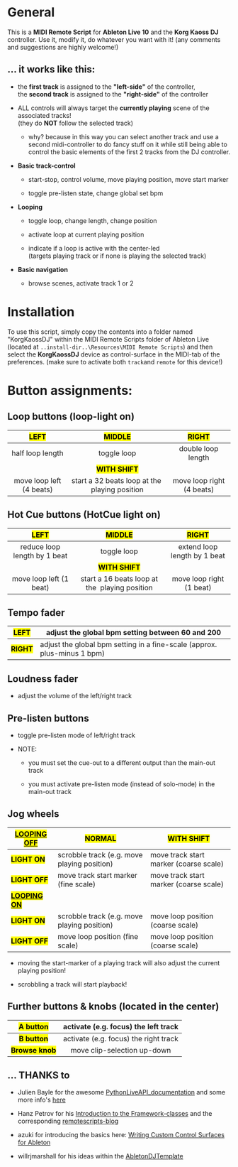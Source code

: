 # General

This is a **MIDI Remote Script** for **Ableton Live 10** and the **Korg Kaoss DJ** controller.
Use it, modify it, do whatever you want with it!  (any comments and suggestions are highly welcome!)

## ... it works like this:

- the **first track** is assigned to the **"left-side"** of the controller,  
  the **second track** is assigned to the **"right-side"** of the controller

- ALL controls will always target the **currently playing** scene of the associated tracks!  
  (they do **NOT** follow the selected track)
  
  - why? because in this way you can select another track and use a second midi-controller to do fancy stuff on it while still being able to control the basic elements of the first 2 tracks from the DJ controller.

- **Basic track-control**
  
  - start-stop, control volume, move playing position, move start marker
  
  - toggle pre-listen state, change global set bpm

- **Looping**
  
  - toggle loop, change length, change position
  
  - activate loop at current playing position
  
  - indicate if a loop is active with the center-led  
    (targets playing track or if none is playing the selected track)

- **Basic navigation**
  
  - browse scenes, activate track 1 or 2

# Installation

To use this script, simply copy the contents into a folder named "KorgKaossDJ" within the MIDI Remote Scripts folder of Ableton Live  (located at `..install-dir..\Resources\MIDI Remote Scripts`) and then select the **KorgKaossDJ** device as control-surface in the MIDI-tab of the preferences. (make sure to activate both `track`and `remote` for this device!)

# Button assignments:

## Loop buttons (loop-light on)

| <mark>LEFT</mark>        | <mark>MIDDLE</mark>                            | <mark>RIGHT</mark>        |
|:------------------------:|:----------------------------------------------:|:-------------------------:|
| half loop length         | toggle loop                                    | double loop length        |
|                          | <mark>**WITH SHIFT**</mark>                    |                           |
| move loop left (4 beats) | start a 32 beats loop at the  playing position | move loop right (4 beats) |

## Hot Cue buttons (HotCue light on)

| <mark>LEFT</mark>            | <mark>MIDDLE</mark>                            | <mark>RIGHT</mark>           |
|:----------------------------:|:----------------------------------------------:|:----------------------------:|
| reduce loop length by 1 beat | toggle loop                                    | extend loop length by 1 beat |
|                              | **<mark>WITH SHIFT</mark>**                    |                              |
| move loop left (1 beat)      | start a 16 beats loop at the  playing position | move loop right (1 beat)     |

## Tempo fader

| <mark>LEFT</mark>      | adjust the global bpm setting between 60 and 200                         |
| ---------------------- | ------------------------------------------------------------------------ |
| <mark>**RIGHT**</mark> | adjust the global bpm setting in a fine-scale (approx. plus-minus 1 bpm) |

## Loudness fader

- adjust the volume of the left/right track

## Pre-listen buttons

- toggle pre-listen mode of left/right track

- NOTE:
  
  - you must set the cue-out to a different output than the main-out track
  
  - you must activate pre-listen mode (instead of solo-mode) in the main-out track

## Jog wheels

| <mark><u>LOOPING OFF</u></mark>    | <mark>NORMAL</mark>                         | <mark>WITH SHIFT</mark>                |
| ---------------------------------- | ------------------------------------------- | -------------------------------------- |
| <mark>**LIGHT ON**</mark>          | scrobble track (e.g. move playing position) | move track start marker (coarse scale) |
| <mark>**LIGHT OFF**</mark>         | move track start marker (fine scale)        | move track start marker (coarse scale) |
| <mark>**<u>LOOPING ON</u>**</mark> |                                             |                                        |
| <mark>**LIGHT ON**</mark>          | scrobble track (e.g. move playing position) | move loop position (coarse scale)      |
| <mark>**LIGHT OFF**</mark>         | move loop position (fine scale)             | move loop position (coarse scale)      |

- moving the start-marker of a playing track will also adjust the current playing position!

- scrobbling a track will start playback!

## Further buttons & knobs (located in the center)

| <mark>A button</mark>        | activate (e.g. focus) the left track  |
|:----------------------------:|:-------------------------------------:|
| <mark>**B button**</mark>    | activate (e.g. focus) the right track |
| <mark>**Browse knob**</mark> | move clip-selection up-down           |

## ... THANKS to

- Julien Bayle for the awesome [PythonLiveAPI_documentation](https://julienbayle.studio/PythonLiveAPI_documentation/) and some more info's [here](https://julienbayle.studio/ableton-live-midi-remote-scripts/)

- Hanz Petrov for his [Introduction to the Framework-classes](https://livecontrol.q3f.org/ableton-liveapi/articles/introduction-to-the-framework-classes/) and the corresponding [remotescripts-blog](http://remotescripts.blogspot.com)

- azuki for introducing the basics here: [Writing Custom Control Surfaces for Ableton](https://blog.azuki.vip/ableton-midi/)

- willrjmarshall for his ideas within the [AbletonDJTemplate](https://github.com/willrjmarshall/AbletonDJTemplateUnsupported)
